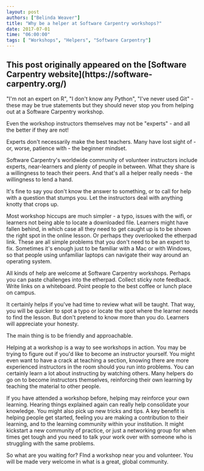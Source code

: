 ```yaml
---
layout: post
authors: ["Belinda Weaver"]
title: "Why be a helper at Software Carpentry workshops?"
date: 2017-07-01
time: "06:00:00"
tags: [ "Workshops", "Helpers", "Software Carpentry"]
---
```


<h2>This post originally appeared on the [Software Carpentry website](https://software-carpentry.org/)</h2>

"I'm not an expert on R", "I don't know any Python", "I've never used Git" - these may be true statements but they should 
never stop you from helping out at a Software Carpentry workshop.

Even the workshop instructors themselves may not be "experts" - and all the better if they are not! 

Experts don't necessarily make the best teachers. Many have lost sight of - or, worse, patience with - the beginner mindset. 

Software Carpentry's worldwide community of volunteer instructors include experts, near-learners and plenty of people in between. 
What they share is a willingness to teach their peers. And that's all a helper really needs - the willingness to lend a hand. 

It's fine to say you don't know the answer to something, or to call for help with a question that stumps you. 
Let the instructors deal with anything knotty that crops up. 

Most workshop hiccups are much simpler - a typo, issues with the wifi, or learners not being able to locate a downloaded file. 
Learners might have fallen behind, in which case all they need to get caught up is to be shown the right spot in 
the online lesson. Or perhaps they overlooked the etherpad link. These are all simple problems that you don't need to be 
an expert to fix. Sometimes it's enough just to be familiar with a Mac or with Windows, so that people using 
unfamiliar laptops can navigate their way around an operating system.

All kinds of help are welcome at Software Carpentry workshops. Perhaps you can paste challenges into the 
etherpad. Collect sticky note feedback. Write links on a whiteboard. Point people to the best coffee or lunch place on campus.

It certainly helps if you've had time to review what will be taught. That way, you will be quicker to spot a typo
or locate the spot where the learner needs to find the lesson. But don't pretend to know more than you do. 
Learners will appreciate your honesty.

The main thing is to be friendly and approachable. 

Helping at a workshop is a way to see workshops in action. You may be trying to figure out if you'd like to become an instructor yourself. You might even want to have a crack at teaching a section, knowing there are more experienced instructors in the room should you run into problems. You can certainly learn a lot about instructing by watching others. Many helpers do go on to become instructors themselves, reinforcing their own learning by teaching the material to other people.

If you have attended a workshop before, helping may reinforce your own learning. Hearing things explained again can really help consolidate your knowledge. You might also pick up new tricks and tips. A key benefit is helping people get started, 
feeling you are making a contribution to their learning, and to the learning community within your institution. 
It might kickstart a new community of practice, or just a networking group for when times get tough 
and you need to talk your work over with someone who is struggling with the same problems. 

So what are you waiting for? FInd a workshop near you and volunteer. You will be made very welcome in what is a great, global community.
